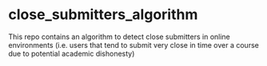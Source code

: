 # close_submitters_algorithm
This repo contains an algorithm to detect close submitters in online environments (i.e. users that tend to submit very close in time over a course due to potential academic dishonesty)
